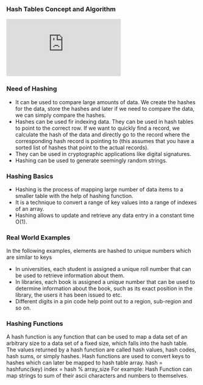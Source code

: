 ### Hash Tables Concept and Algorithm
<iframe src="https://www.youtube.com/embed/g9nPQOpDOPs" frameborder="0" allow="autoplay; encrypted-media" allowfullscreen></iframe>

### Need of Hashing

   - It can be used to compare large amounts of data. We create the hashes for the data, store the hashes and later if we need to compare the data, we can simply compare the hashes.
   - Hashes can be used fir indexing data. They can be used in hash tables to point to the correct row. If we want to quickly find a record, we calculate the hash of the data and directly go to the record where the corresponding hash record is pointing to (this assumes that you have a sorted list of hashes that point to the actual records).
   - They can be used in cryptographic applications like digital signatures.
   - Hashing can be used to generate seemingly random strings.

### Hashing Basics

   - Hashing is the process of mapping large number of data items to a smaller table with the help of hashing function.
   - It is a technique to convert a range of key values into a range of indexes of an array.
   - Hashing allows to update and retrieve any data entry in a constant time O(1).

### Real World Examples


In the following examples, elements are hashed to unique numbers which are similar to keys

   - In universities, each student is assigned a unique roll number that can be used to retrieve information about them.
   - In libraries, each book is assigned a unique number that can be used to determine information about the book, such as its exact position in the library, the users it has been issued to etc.
   - Different digits in a pin code help point out to a region, sub-region and so on.

### Hashing Functions

A hash function is any function that can be used to map a data set of an arbitrary size to a data set of a fixed size, which falls into the hash table. The values returned by a hash function are called hash values, hash codes, hash sums, or simply hashes. Hash functions are used to convert keys to hashes which can later be mapped to hash table array.
hash = hashfunc(key)
index = hash % array_size
For example: Hash Function can map strings to sum of their ascii characters and numbers to themselves.



